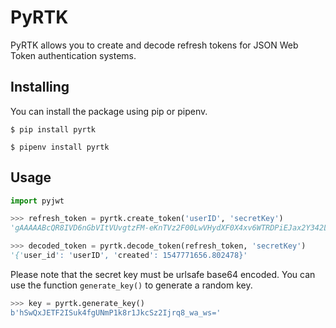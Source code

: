 # PyRTK

PyRTK allows you to create and decode refresh tokens for JSON Web Token authentication systems.


## Installing
You can install the package using pip or pipenv.

```
$ pip install pyrtk

$ pipenv install pyrtk
```

## Usage

```python
import pyjwt

>>> refresh_token = pyrtk.create_token('userID', 'secretKey')
'gAAAAABcQR8IVD6nGbVItVUvgtzFM-eKnTVz2F00LwVHydXF0X4xv6WTRDPiEJax2Y342LTPxu2sWD6t83CyZFHY0g_-etcC_6g7JzzJ4IeWyL7MCHGvEWkPxEKETRCoYcnpJfM9MsxmfR5LDLArz3IYcnh85PC2sA=='

>>> decoded_token = pyrtk.decode_token(refresh_token, 'secretKey')
'{'user_id': 'userID', 'created': 1547771656.802478}'

```


Please note that the secret key must be urlsafe base64 encoded. You can use the function `generate_key()` to generate a random key.

```python
>>> key = pyrtk.generate_key()
b'hSwQxJETF2ISuk4fgUNmP1k8r1JkcSz2Ijrq8_wa_ws='
```
